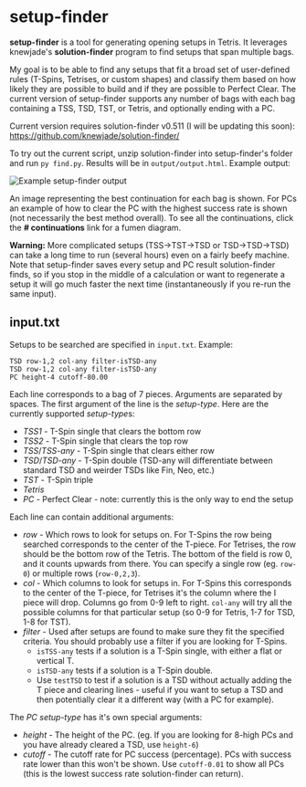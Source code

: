# setup-finder

**setup-finder** is a tool for generating opening setups in Tetris. It leverages knewjade's **solution-finder** program to find setups that span multiple bags.

My goal is to be able to find any setups that fit a broad set of user-defined rules (T-Spins, Tetrises, or custom shapes) and classify them based on how likely they are possible to build and if they are possible to Perfect Clear. The current version of setup-finder supports any number of bags with each bag containing a TSS, TSD, TST, or Tetris, and optionally ending with a PC.

Current version requires solution-finder v0.511 (I will be updating this soon):
https://github.com/knewjade/solution-finder/

To try out the current script, unzip solution-finder into setup-finder's folder and run `py find.py`. Results will be in `output/output.html`. Example output:

![Example setup-finder output](https://i.imgur.com/5ZY9kUQ.png)

An image representing the best continuation for each bag is shown. For PCs an example of how to clear the PC with the highest success rate is shown (not necessarily the best method overall). To see all the continuations, click the **# continuations** link for a fumen diagram.

**Warning:** More complicated setups (TSS→TST→TSD or TSD→TSD→TSD) can take a long time to run (several hours) even on a fairly beefy machine. Note that setup-finder saves every setup and PC result solution-finder finds, so if you stop in the middle of a calculation or want to regenerate a setup it will go much faster the next time (instantaneously if you re-run the same input).

## input.txt

Setups to be searched are specified in `input.txt`. Example:

```
TSD row-1,2 col-any filter-isTSD-any
TSD row-1,2 col-any filter-isTSD-any
PC height-4 cutoff-80.00
```

Each line corresponds to a bag of 7 pieces. Arguments are separated by spaces. The first argument of the line is the _setup-type_. Here are the currently supported *setup-type*s:

* _TSS1_ - T-Spin single that clears the bottom row
* _TSS2_ - T-Spin single that clears the top row
* _TSS_/_TSS-any_ - T-Spin single that clears either row
* _TSD_/_TSD-any_ - T-Spin double (TSD-any will differentiate between standard TSD and weirder TSDs like Fin, Neo, etc.)
* _TST_ - T-Spin triple
* _Tetris_
* _PC_ - Perfect Clear - note: currently this is the only way to end the setup

Each line can contain additional arguments:

* _row_ - Which rows to look for setups on. For T-Spins the row being searched corresponds to the center of the T-piece. For Tetrises, the row should be the bottom row of the Tetris. The bottom of the field is row 0, and it counts upwards from there. You can specify a single row (eg. `row-0`) or multiple rows (`row-0,2,3`).
* _col_ - Which columns to look for setups in. For T-Spins this corresponds to the center of the T-piece, for Tetrises it's the column where the I piece will drop. Columns go from 0-9 left to right. `col-any` will try all the possible columns for that particular setup (so 0-9 for Tetris, 1-7 for TSD, 1-8 for TST).
* _filter_ - Used after setups are found to make sure they fit the specified criteria. You should probably use a filter if you are looking for T-Spins.
  * `isTSS-any` tests if a solution is a T-Spin single, with either a flat or vertical T.
  * `isTSD-any` tests if a solution is a T-Spin double.
  * Use `testTSD` to test if a solution is a TSD without actually adding the T piece and clearing lines - useful if you want to setup a TSD and then potentially clear it a different way (with a PC for example).

The _PC setup-type_ has it's own special arguments:

* _height_ - The height of the PC. (eg. If you are looking for 8-high PCs and you have already cleared a TSD, use `height-6`)
* _cutoff_ - The cutoff rate for PC success (percentage). PCs with success rate lower than this won't be shown. Use `cutoff-0.01` to show all PCs (this is the lowest success rate solution-finder can return).

